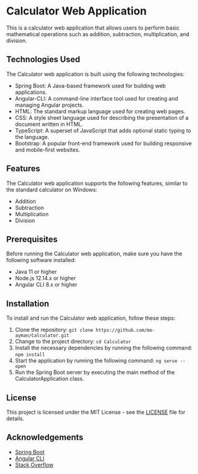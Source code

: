 # Calculator Web Application

This is a calculator web application that allows users to perform basic mathematical operations such as addition, subtraction, multiplication, and division.

## Technologies Used

The Calculator web application is built using the following technologies:

- Spring Boot: A Java-based framework used for building web applications.
- Angular-CLI: A command-line interface tool used for creating and managing Angular projects.
- HTML: The standard markup language used for creating web pages.
- CSS: A style sheet language used for describing the presentation of a document written in HTML.
- TypeScript: A superset of JavaScript that adds optional static typing to the language.
- Bootstrap: A popular front-end framework used for building responsive and mobile-first websites.

## Features

The Calculator web application supports the following features, similar to the standard calculator on Windows:

- Addition
- Subtraction
- Multiplication
- Division

## Prerequisites

Before running the Calculator web application, make sure you have the following software installed:

- Java 11 or higher
- Node.js 12.14.x or higher
- Angular CLI 8.x or higher

## Installation

To install and run the Calculator web application, follow these steps:

1. Clone the repository: `git clone https://github.com/mo-ayman/Calculator.git`
2. Change to the project directory: `cd Calculator`
3. Install the necessary dependencies by running the following command: `npm install`
4. Start the application by running the following command: `ng serve --open`
5. Run the Spring Boot server by executing the main method of the CalculatorApplication class.

## License

This project is licensed under the MIT License - see the [LICENSE](https://github.com/mo-ayman/Calculator/blob/main/LICENSE.md) file for details.

## Acknowledgements

- [Spring Boot](https://spring.io/projects/spring-boot)
- [Angular CLI](https://angular.io/cli)
- [Stack Overflow](https://stackoverflow.com/)


